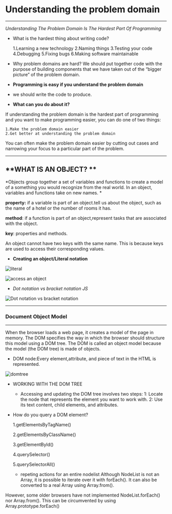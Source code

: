 # **Understanding the problem domain**
________
*Understanding The Problem Domain Is The Hardest Part Of Programming*

* What is the hardest thing about writing code?

    1.Learning a new technology
    2.Naming things
    3.Testing your code
    4.Debugging
    5.Fixing bugs
    6.Making software maintainable

* Why problem domains are hard?
We should put together code with the purpose of building components that we have taken out of the “bigger picture” of the problem domain.

* **Programming is easy if you understand the problem domain**
 * we should  write the code to produce.

* **What can you do about it?**

If understanding the problem domain is the hardest part of programming and you want to make programming easier, you can do one of two things:

    1.Make the problem domain easier
    2.Get better at understanding the problem domain

You can often make the problem domain easier by cutting out cases and narrowing your focus to a particular part of the problem.
____________

## **WHAT IS AN OBJECT? **
*Objects group together a set of variables and functions to create a model of a something you would recognize from the real world. In an object, variables and functions take on new names. *

**property:** if a variable is part of an object.tell us about the object, such as the name of a hotel or the number of rooms it has.

**method**: if a function is part of an object,represent tasks that are associated with the object.

**key**: properties and methods.

An object cannot have two keys with the same name. This is because keys are used to access their corresponding values. 

* **Creating an object/Literal notation**

![literal ](https://encrypted-tbn0.gstatic.com/images?q=tbn:ANd9GcSEQdiDBBc__US_81_0rMDyo-AWdhnrkjLEhQ&usqp=CAU)

![access an object](https://www.bookofnetwork.com/images/javascript-images/JS_Object-literal---Ways-of-accessing-object-property_04Oct16_1421.png)
 
 * *Dot notation vs bracket notation JS*

 ![Dot notation vs bracket notation](https://drek4537l1klr.cloudfront.net/larsen2/Figures/150fig01_alt.jpg)
_____________________

### **Document Object Model**
_________

When the browser loads a web page, it creates a model of the page in memory. The DOM specifies the way in which the browser should structure this model using a DOM tree. 
The DOM is called an object model because the model (the DOM tree) is made of objects.


*  DOM node:Every element,attribute, and piece of text in the HTML is represented.

![domtree](https://info343.github.io/img/html/dom-tree.jpg)

* WORKING WITH THE DOM TREE

  - Accessing and updating the DOM tree involves two steps: 
1: Locate the node that represents the element you want to work with. 
2: Use its text content, child elements, and attributes. 

* How do you query a DOM element?

    1.getElementsByTagName()
    
    2.getElementsByClassName()
    
    3.getElementById()
    
    4.querySelector()
    
    5.querySelectorAll()

    * repeting actions for an entire nodelist 
    Although NodeList is not an Array, it is possible to iterate over it with forEach(). It can also be converted to a real Array using Array.from().

However, some older browsers have not implemented NodeList.forEach() nor Array.from(). This can be circumvented by using Array.prototype.forEach()

